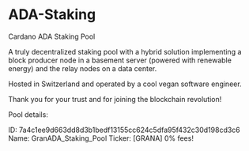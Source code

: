 # ADA-Staking
Cardano ADA Staking Pool

A truly decentralized staking pool with a hybrid solution implementing a block producer node in a basement server (powered with renewable energy) and the relay nodes on a data center. 

Hosted in Switzerland and operated by a cool vegan software engineer. 

Thank you for your trust and for joining the blockchain revolution!

Pool details:

ID: 7a4c1ee9d663dd8d3b1bedf13155cc624c5dfa95f432c30d198cd3c6
Name: GranADA_Staking_Pool
Ticker: [GRANA]
0% fees!
